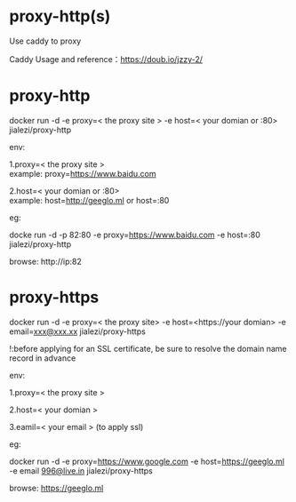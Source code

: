 # proxy-http(s)
Use caddy to proxy

Caddy Usage and reference：https://doub.io/jzzy-2/

# proxy-http

docker run -d -e proxy=< the proxy site > -e host=< your domian or :80>  jialezi/proxy-http

env:


1.proxy=< the proxy site >    
example: proxy=https://www.baidu.com

2.host=< your domian or :80>    
example: host=http://geeglo.ml  or host=:80


eg:

docke run -d -p 82:80 -e proxy=https://www.baidu.com -e host=:80 jialezi/proxy-http

browse: http://ip:82


# proxy-https

docker run -d -e proxy=< the proxy site> -e host=<https://your domian> -e email=xxx@xxx.xx jialezi/proxy-https


!:before applying for an SSL certificate, be sure to resolve the domain name record in advance 


env:

1.proxy=< the proxy  site >


2.host=< your domian > 


3.eamil=< your email > (to apply ssl)

eg:

docker run -d -e proxy=https://www.google.com -e host=https://geeglo.ml -e email 996@live.in jialezi/proxy-https

browse: https://geeglo.ml
